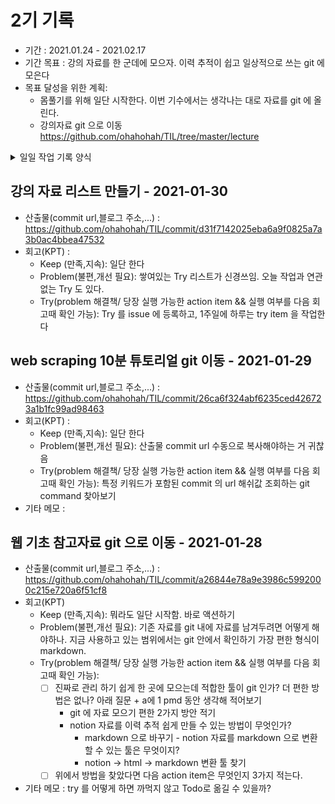 # 2기 기록 
- 기간 : 2021.01.24 - 2021.02.17
- 기간 목표 : 강의 자료를 한 군데에 모으자. 이력 추적이 쉽고 일상적으로 쓰는 git 에 모은다
- 목표 달성을 위한 계획: 
  - 몸풀기를 위해 일단 시작한다. 이번 기수에서는 생각나는 대로 자료를 git 에 올린다.
  - 강의자료 git 으로 이동 https://github.com/ohahohah/TIL/tree/master/lecture
<details><summary>일일 작업 기록 양식</summary>
  
## 작업 내용 - 작업일
- 산출물(commit url,블로그 주소,...) : 
- 회고(KPT) :
  - Keep (만족,지속):
  - Problem(불편,개선 필요):
  - Try(problem 해결책/ 당장 실행 가능한 action item && 실행 여부를 다음 회고때 확인 가능): 
- 기타 메모 : 
</details>

## 강의 자료 리스트 만들기 - 2021-01-30
- 산출물(commit url,블로그 주소,...) : https://github.com/ohahohah/TIL/commit/d31f7142025eba6a9f0825a7a3b0ac4bbea47532
- 회고(KPT) :
  - Keep (만족,지속): 일단 한다
  - Problem(불편,개선 필요): 쌓여있는 Try 리스트가 신경쓰임. 오늘 작업과 연관없는 Try 도 있다. 
  - Try(problem 해결책/ 당장 실행 가능한 action item && 실행 여부를 다음 회고때 확인 가능): Try 를 issue 에 등록하고, 1주일에 하루는 try item 을 작업한다


## web scraping 10분 튜토리얼 git 이동 - 2021-01-29
- 산출물(commit url,블로그 주소,...) : https://github.com/ohahohah/TIL/commit/26ca6f324abf6235ced426723a1b1fc99ad98463
- 회고(KPT) :
  - Keep (만족,지속): 일단 한다
  - Problem(불편,개선 필요): 산출물 commit url 수동으로 복사해야하는 거 귀찮음
  - Try(problem 해결책/ 당장 실행 가능한 action item && 실행 여부를 다음 회고때 확인 가능): 특정 키워드가 포함된 commit 의 url 해쉬값 조회하는 git command 찾아보기
- 기타 메모 : 


## 웹 기초 참고자료 git 으로 이동 - 2021-01-28
- 산출물(commit url,블로그 주소,...) : https://github.com/ohahohah/TIL/commit/a26844e78a9e3986c5992000c215e720a6f51cf8
- 회고(KPT)
  - Keep (만족,지속): 뭐라도 일단 시작함. 바로 액션하기
  - Problem(불편,개선 필요): 기존 자료를 git 내에 자료를 남겨두려면 어떻게 해야하나. 지금 사용하고 있는 범위에서는 git 안에서 확인하기 가장 편한 형식이 markdown.
  - Try(problem 해결책/ 당장 실행 가능한 action item && 실행 여부를 다음 회고때 확인 가능): 
    - [ ] 진짜로 관리 하기 쉽게 한 곳에 모으는데 적합한 툴이 git 인가? 더 편한 방법은 없나? 아래 질문 + a에 1 pmd 동안 생각해 적어보기
      - git 에 자료 모으기 편한 2가지 방안 적기
      - notion 자료를 이력 추적 쉽게 만들 수 있는 방법이 무엇인가?
        - markdown 으로 바꾸기 - notion 자료를 markdown 으로 변환할 수 있는 툴은 무엇이지?
        - notion -> html -> markdown 변환 툴 찾기 
    - [ ] 위에서 방법을 찾았다면 다음 action item은 무엇인지 3가지 적는다.
- 기타 메모 : try 를 어떻게 하면 까먹지 않고 Todo로 옮길 수 있을까?

